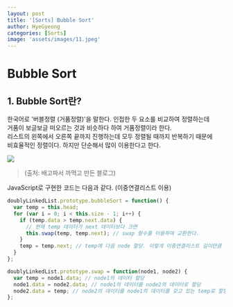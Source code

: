 ```yaml
---
layout: post
title: '[Sorts] Bubble Sort'
author: HyeGyeong
categories: [Sorts]
image: 'assets/images/11.jpeg'
---
```


# Bubble Sort

## 1. Bubble Sort란?

한국어로 '버블정렬 (거품정렬)'을 말한다. 인접한 두 요소를 비교하여 정렬하는데<br>
거품이 보글보글 떠오르는 것과 비슷하다 하여 거품정렬이라 한다.<br>
리스트의 왼쪽에서 오른쪽 끝까지 진행하는데 모두 정렬될 때까지 반복하기 때문에<br>
비효율적인 정렬이다. 하지만 단순해서 많이 이용한다고 한다.

<img src="https://t1.daumcdn.net/cfile/tistory/275F9A4A545095BD01"><br>

> (출처: 배고파서 까먹고 만든 블로그)

JavaScript로 구현한 코드는 다음과 같다. (이중연결리스트 이용)

```javascript
doublyLinkedList.prototype.bubbleSort = function() {
  var temp = this.head;
  for (var i = 0; i < this.size - 1; i++) {
    if (temp.data > temp.next.data) {
      // 현재 temp 데이터가 next 데이터보다 크면
      this.swap(temp, temp.next); // swap 함수를 이용하여 교환한다.
    }
    temp = temp.next; // temp에 다음 node 할당. 이렇게 이중연결리스트 길이만큼 반복
  }
};

doublyLinkedList.prototype.swap = function(node1, node2) {
  var temp = node1.data; // node1의 데이터 할당
  node1.data = node2.data; // node1의 데이터를 node2의 데이터로 할당
  node2.data = temp; // node2의 데이터를 node1의 데이터를 갖고 있는 temp로 할당
};
```
